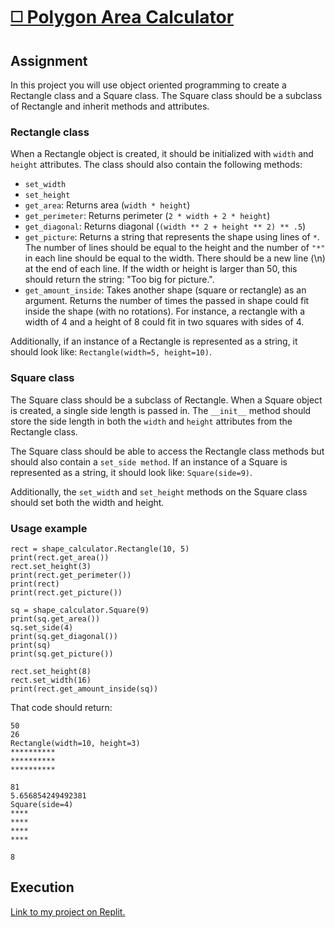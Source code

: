 # [◻️ Polygon Area Calculator](https://www.freecodecamp.org/learn/scientific-computing-with-python/scientific-computing-with-python-projects/polygon-area-calculator)

## Assignment

In this project you will use object oriented programming to create a Rectangle class and a Square class. The Square class should be a subclass of Rectangle and inherit methods and attributes.

### Rectangle class

When a Rectangle object is created, it should be initialized with ```width``` and ```height``` attributes. The class should also contain the following methods:

* ```set_width```
* ```set_height```
* ```get_area```: Returns area (```width * height```)
* ```get_perimeter```: Returns perimeter (```2 * width + 2 * height```)
* ```get_diagonal```: Returns diagonal (```(width ** 2 + height ** 2) ** .5```)
* ```get_picture```: Returns a string that represents the shape using lines of ```*```. The number of lines should be equal to the height and the number of ```"*"``` in each line should be equal to the width. There should be a new line (\n) at the end of each line. If the width or height is larger than 50, this should return the string: "Too big for picture.".
* ```get_amount_inside```: Takes another shape (square or rectangle) as an argument. Returns the number of times the passed in shape could fit inside the shape (with no rotations). For instance, a rectangle with a width of 4 and a height of 8 could fit in two squares with sides of 4.

Additionally, if an instance of a Rectangle is represented as a string, it should look like: ```Rectangle(width=5, height=10)```.

### Square class

The Square class should be a subclass of Rectangle. When a Square object is created, a single side length is passed in. The ```__init__``` method should store the side length in both the ```width``` and ```height``` attributes from the Rectangle class.

The Square class should be able to access the Rectangle class methods but should also contain a ```set_side method```. If an instance of a Square is represented as a string, it should look like: ```Square(side=9)```.

Additionally, the ```set_width``` and ```set_height``` methods on the Square class should set both the width and height.

### Usage example

```
rect = shape_calculator.Rectangle(10, 5)
print(rect.get_area())
rect.set_height(3)
print(rect.get_perimeter())
print(rect)
print(rect.get_picture())

sq = shape_calculator.Square(9)
print(sq.get_area())
sq.set_side(4)
print(sq.get_diagonal())
print(sq)
print(sq.get_picture())

rect.set_height(8)
rect.set_width(16)
print(rect.get_amount_inside(sq))
```
That code should return:

```
50
26
Rectangle(width=10, height=3)
**********
**********
**********

81
5.656854249492381
Square(side=4)
****
****
****
****

8
```

## Execution

[Link to my project on Replit.](https://replit.com/@MariaSylwiaR/boilerplate-polygon-area-calculator)
